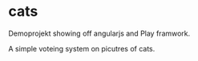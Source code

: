 cats
====

Demoprojekt showing off angularjs and Play framwork.

A simple voteing system on picutres of cats.

